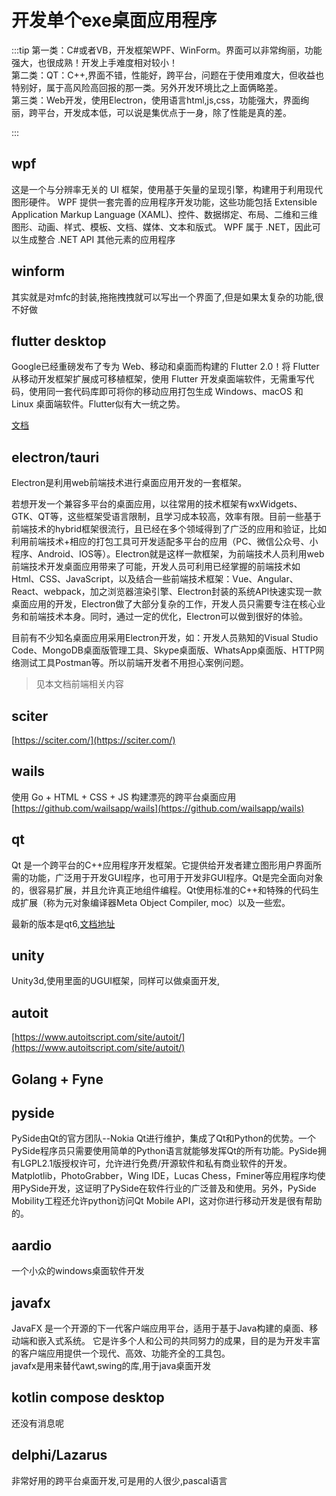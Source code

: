 # 开发单个exe桌面应用程序

:::tip
第一类：C#或者VB，开发框架WPF、WinForm。界面可以非常绚丽，功能强大，也很成熟！开发上手难度相对较小！  
第二类：QT：C++,界面不错，性能好，跨平台，问题在于使用难度大，但收益也特别好，属于高风险高回报的那一类。另外开发环境比之上面俩略差。  
第三类：Web开发，使用Electron，使用语言html,js,css，功能强大，界面绚丽，跨平台，开发成本低，可以说是集优点于一身，除了性能是真的差。

:::

## wpf

这是一个与分辨率无关的 UI 框架，使用基于矢量的呈现引擎，构建用于利用现代图形硬件。 WPF 提供一套完善的应用程序开发功能，这些功能包括 Extensible Application Markup Language (XAML)、控件、数据绑定、布局、二维和三维图形、动画、样式、模板、文档、媒体、文本和版式。 WPF 属于 .NET，因此可以生成整合 .NET API 其他元素的应用程序

## winform

其实就是对mfc的封装,拖拖拽拽就可以写出一个界面了,但是如果太复杂的功能,很不好做

## flutter desktop

Google已经重磅发布了专为 Web、移动和桌面而构建的 Flutter 2.0！将 Flutter 从移动开发框架扩展成可移植框架，使用 Flutter 开发桌面端软件，无需重写代码，使用同一套代码库即可将你的移动应用打包生成 Windows、macOS 和 Linux 桌面端软件。Flutter似有大一统之势。

[文档](https://flutter.dev/multi-platform/desktop)

## electron/tauri

Electron是利用web前端技术进行桌面应用开发的一套框架。

若想开发一个兼容多平台的桌面应用，以往常用的技术框架有wxWidgets、GTK、QT等，这些框架受语言限制，且学习成本较高，效率有限。目前一些基于前端技术的hybrid框架很流行，且已经在多个领域得到了广泛的应用和验证，比如利用前端技术+相应的打包工具可开发适配多平台的应用（PC、微信公众号、小程序、Android、IOS等）。Electron就是这样一款框架，为前端技术人员利用web前端技术开发桌面应用带来了可能，开发人员可利用已经掌握的前端技术如Html、CSS、JavaScript，以及结合一些前端技术框架：Vue、Angular、React、webpack，加之浏览器渲染引擎、Electron封装的系统API快速实现一款桌面应用的开发，Electron做了大部分复杂的工作，开发人员只需要专注在核心业务和前端技术本身。同时，通过一定的优化，Electron可以做到很好的体验。

目前有不少知名桌面应用采用Electron开发，如：开发人员熟知的Visual Studio Code、MongoDB桌面版管理工具、Skype桌面版、WhatsApp桌面版、HTTP网络测试工具Postman等。所以前端开发者不用担心案例问题。

> 见本文档前端相关内容

## sciter

[https://sciter.com/](https://sciter.com/)

## wails

使用 Go + HTML + CSS + JS 构建漂亮的跨平台桌面应用
[https://github.com/wailsapp/wails](https://github.com/wailsapp/wails)

## qt

Qt 是一个跨平台的C++应用程序开发框架。它提供给开发者建立图形用户界面所需的功能，广泛用于开发GUI程序，也可用于开发非GUI程序。Qt是完全面向对象的，很容易扩展，并且允许真正地组件编程。Qt使用标准的C++和特殊的代码生成扩展（称为元对象编译器Meta Object Compiler, moc）以及一些宏。  

最新的版本是qt6,[文档地址](https://doc.qt.io/)

## unity

Unity3d,使用里面的UGUI框架，同样可以做桌面开发,

## autoit

[https://www.autoitscript.com/site/autoit/](https://www.autoitscript.com/site/autoit/)

## Golang + Fyne

## pyside

PySide由Qt的官方团队--Nokia Qt进行维护，集成了Qt和Python的优势。一个PySide程序员只需要使用简单的Python语言就能够发挥Qt的所有功能。PySide拥有LGPL2.1版授权许可，允许进行免费/开源软件和私有商业软件的开发。Matplotlib，PhotoGrabber，Wing IDE，Lucas Chess，Fminer等应用程序均使用PySide开发，这证明了PySide在软件行业的广泛普及和使用。另外，PySide Mobility工程还允许python访问Qt Mobile API，这对你进行移动开发是很有帮助的。

## aardio

一个小众的windows桌面软件开发

## javafx

JavaFX 是一个开源的下一代客户端应用平台，适用于基于Java构建的桌面、移动端和嵌入式系统。 它是许多个人和公司的共同努力的成果，目的是为开发丰富的客户端应用提供一个现代、高效、功能齐全的工具包。  
javafx是用来替代awt,swing的库,用于java桌面开发

## kotlin compose desktop

还没有消息呢

## delphi/Lazarus

非常好用的跨平台桌面开发,可是用的人很少,pascal语言
